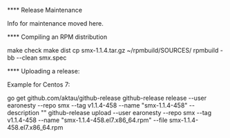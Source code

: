 **** Release Maintenance

Info for maintenance moved here.

**** Compiling an RPM distribution

make check
make dist
cp smx-1.1.4.tar.gz ~/rpmbuild/SOURCES/
rpmbuild -bb --clean smx.spec

**** Uploading a release:

Example for Centos 7:

go get github.com/aktau/github-release
github-release release --user earonesty --repo smx --tag v1.1.4-458 --name "smx-1.1.4-458" --description ""
github-release upload --user earonesty --repo smx --tag v1.1.4-458 --name "smx-1.1.4-458.el7.x86_64.rpm"  --file smx-1.1.4-458.el7.x86_64.rpm
